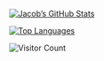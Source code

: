 <!--### Hi there 👋-->

[![Jacob’s GitHub Stats](https://github-readme-stats.vercel.app/api?username=jacobsayono&custom_title=GitHub%20Stats&text_bold=false&bg_color=00000000&show_icons=true&include_all_commits=true&theme=outrun)](https://github.com/jacobsayono)
  
[![Top Languages](https://github-readme-stats.vercel.app/api/top-langs/?username=jacobsayono&custom_title=Languages&bg_color=00000000&layout=compact&theme=outrun&langs_count=4&hide=jupyter%20notebook)](https://github.com/jacobsayono/github-readme-stats)

![Visitor Count](https://profile-counter.glitch.me/jacobsayono/count.svg)

<!--

![Python](https://img.shields.io/badge/Python-3670A0?style=for-the-badge&logo=python&logoColor=ffdd54)
![C++](https://img.shields.io/badge/C++-%2300599C.svg?style=for-the-badge&logo=c%2B%2B&logoColor=white)
  
![ROS](https://img.shields.io/badge/ROS-%230A0FF9.svg?style=for-the-badge&logo=ros&logoColor=white)
![OpenCV](https://img.shields.io/badge/OpenCV-%23white.svg?style=for-the-badge&logo=opencv&logoColor=white)
![PyTorch](https://img.shields.io/badge/PyTorch-%23EE4C2C.svg?style=for-the-badge&logo=PyTorch&logoColor=white)

![Visual Studio Code](https://img.shields.io/badge/VS%20Code-0078d7.svg?style=for-the-badge&logo=visual-studio-code&logoColor=white)
![Jupyter Notebook](https://img.shields.io/badge/Jupyter-%23FA0F00.svg?style=for-the-badge&logo=jupyter&logoColor=white)
![Neovim](https://img.shields.io/badge/NeoVim-%2357A143.svg?&style=for-the-badge&logo=neovim&logoColor=white)

![Linux](https://img.shields.io/badge/Linux-FCC624?style=for-the-badge&logo=linux&logoColor=black)
![Ubuntu](https://img.shields.io/badge/Ubuntu-E95420?style=for-the-badge&logo=ubuntu&logoColor=white)
![Shell Script](https://img.shields.io/badge/shell_script-%23121011.svg?style=for-the-badge&logo=gnu-bash&logoColor=white)

![Arduino](https://img.shields.io/badge/-Arduino-00979D?style=for-the-badge&logo=Arduino&logoColor=white)
![Raspberry Pi](https://img.shields.io/badge/-RaspberryPi-C51A4A?style=for-the-badge&logo=Raspberry-Pi)
![nVIDIA](https://img.shields.io/badge/NVIDIA-%2376B900.svg?style=for-the-badge&logo=nVIDIA&logoColor=white)

![Notion](https://img.shields.io/badge/Notion-%23000000.svg?style=for-the-badge&logo=notion&logoColor=white)
![LaTeX](https://img.shields.io/badge/LaTeX-%23008080.svg?style=for-the-badge&logo=latex&logoColor=white)

![UCLA](https://img.shields.io/badge/UCLA-005586?style=for-the-badge&logoColor=15B8E6)
![Udacity](https://img.shields.io/badge/Udacity-white?style=for-the-badge&logo=udacity&logoColor=2015FF)

[![Awesome](https://awesome.re/badge.svg)](https://awesome.re)

**jacobsayono/jacobsayono** is a ✨ _special_ ✨ repository because its `README.md` (this file) appears on your GitHub profile.

Here are some ideas to get you started:

- 🔭 I’m currently working on ...
- 🌱 I’m currently learning ...
- 👯 I’m looking to collaborate on ...
- 🤔 I’m looking for help with ...
- 💬 Ask me about ...
- 📫 How to reach me: ...
- 😄 Pronouns: ...
- ⚡ Fun fact: ...
-->
